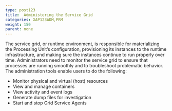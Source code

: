 ```yaml
---
type: post123
title:  Administering the Service Grid
categories: XAP123ADM,PRM
weight: 150
parent: none
---
```


The service grid, or runtime environment, is responsible for materializing the Processing Unit’s configuration, provisioning its instances to the runtime infrastructure, and making sure the instances continue to run properly over time. Administrators need to monitor the service grid to ensure that processes are running smoothly and to troubleshoot problematic behavior. The administration tools enable users to do the following:

- Monitor physical and virtual (host) resources
- View and manage containers
- View activity and event logs
- Generate dump files for investigation
- Start and stop Grid Service Agents